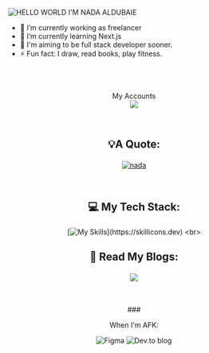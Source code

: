 ![HELLO WORLD I'M NADA ALDUBAIE](https://pin.it/2TSzpIcia)




- 🔭 I’m currently working as freelancer 
- 🌱 I’m currently learning Next.js
- 🎯 I'm aiming to be full stack developer sooner.
- ⚡ Fun fact: I draw, read books, play fitness.


<br>
<br>

<p align="center">My Accounts
  <br>
  <a href="https://www.linkedin.com/in/nada-aldubaie-3a3a96238?utm_source=share&utm_campaign=share_via&utm_content=profile&utm_medium=android_app">
    <img src="https://skillicons.dev/icons?i=linkedin" />
  </a>
</p>
<br>

## <p align="center">💡A Quote:
  
 <div align="center">
   
   [![nada](https://quotes-github-readme.vercel.app/api?border=true&horizontal&theme=dark?quote=)](https://github.com/piyushsuthar/github-readme-quotes)

<br>

## <p align="center">💻 My Tech Stack:
  
 <div align="center">
   
 [![My Skills](https://skillicons.dev/icons?i=bootstrap,sass,tailwind,js,ts,react,nextjs,)](https://skillicons.dev)
<br>


 ## <p align="center">📖 Read My Blogs:
  <a href="https://dev.to/nada2react">
    <img src="https://img.shields.io/badge/dev.to-0A0A0A?style=for-the-badge&logo=dev.to&logoColor=white" />
  </a>
</p>
<br>
<br>
### <p align="center"> When I'm AFK:
<br>

![Figma](https://img.shields.io/badge/figma-%23F24E1E.svg?style=for-the-badge&logo=figma&logoColor=white)
![Dev.to blog](https://img.shields.io/badge/dev.to-0A0A0A?style=for-the-badge&logo=dev.to&logoColor=white)
